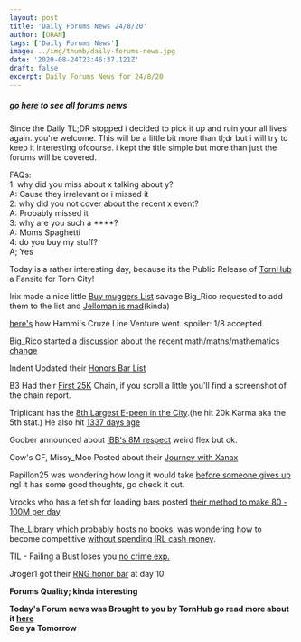 ```yaml
---
layout: post
title: 'Daily Forums News 24/8/20'
author: [ORAN]
tags: ['Daily Forums News']
image: ../img/thumb/daily-forums-news.jpg
date: '2020-08-24T23:46:37.121Z'
draft: false
excerpt: Daily Forums News for 24/8/20
---
```


##### _[go here](../tags/daily-forums-news/) to see all forums news_

Since the Daily TL;DR stopped i decided to pick it up and ruin your all lives again. you're welcome. This will be a little bit more than tl;dr but i will try to keep it interesting ofcourse. i kept the title simple but more than just the forums will be covered.

FAQs:  
1: why did you miss about x talking about y?  
A: Cause they irrelevant or i missed it  
2: why did you not cover about the recent x event?  
A: Probably missed it  
3: why are you such a ****?  
A: Moms Spaghetti  
4: do you buy my stuff?  
A; Yes  

Today is a rather interesting day, because its the Public Release of [TornHub](https://oran.torn.pw) a Fansite for Torn City!  

Irix made a nice little [Buy muggers List](https://www.torn.com/forums.php#/p=threads&f=2&t=16181516&b=0&a=0) savage Big_Rico requested to add them to the list and [Jelloman is mad](https://www.torn.com/forums.php#/p=threads&f=2&t=16181516&b=0&a=0&start=20&to=20702230)(kinda)  

[here's](https://www.torn.com/forums.php#/p=threads&f=2&t=16181605&b=0&a=0) how Hammi's Cruze Line Venture went. spoiler: 1/8 accepted.  

Big_Rico started a [discussion](https://www.torn.com/forums.php#/p=threads&f=2&t=16181505) about the recent math/maths/mathematics [change](https://www.torn.com/forums.php#/p=threads&f=19&t=16181487&b=0&a=0)

Indent Updated their [Honors Bar List](https://www.torn.com/forums.php?p=threads&f=2&t=16088068&b=0&a=0)  

B3 Had their [First 25K](https://www.torn.com/forums.php#/p=threads&f=16&t=16181618&b=0&a=0&start=0&to=0) Chain, if you scroll a little you'll find a screenshot of the chain report.  

Triplicant has the [8th Largest E-peen in the City](https://www.torn.com/forums.php#/p=threads&f=16&t=16181525).(he hit 20k Karma aka the 5th stat.) He also hit [1337 days age](https://www.torn.com/forums.php#/p=threads&f=16&t=16181584&b=0&a=0)  


Goober announced about [IBB's 8M respect](https://www.torn.com/forums.php#/p=threads&f=16&t=16181535) weird flex but ok.  

Cow's GF, Missy_Moo Posted about their [Journey with Xanax](https://www.torn.com/forums.php#/p=threads&f=16&t=16181507&b=0&a=0)  

Papillon25 was wondering how long it would take [before someone gives up](https://www.torn.com/forums.php#/p=threads&f=2&t=16181563&b=0&a=0) ngl it has some good thoughts, go check it out.  

Vrocks who has a fetish for loading bars posted [their method to make 80 - 100M per day](https://www.torn.com/forums.php#/p=threads&f=2&t=16181601&b=0&a=0)  

The_Library which probably hosts no books, was wondering how to become competitive [without spending IRL cash money](https://www.torn.com/forums.php#/p=threads&f=3&t=16181429&b=0&a=0).  

TIL - Failing a Bust loses you [no crime exp.](https://www.torn.com/forums.php#/p=threads&f=3&t=16181363&b=0&a=0)  

Jroger1 got their [RNG honor bar](https://www.torn.com/forums.php#/p=threads&f=3&t=16181306&b=0&a=0&start=0) at day 10  

**Forums Quality; kinda interesting**

**Today's Forum news was Brought to you by TornHub go read more about it [here](https://torn.oran.pw/welcome-to-tornhub/)  
See ya Tomorrow**
